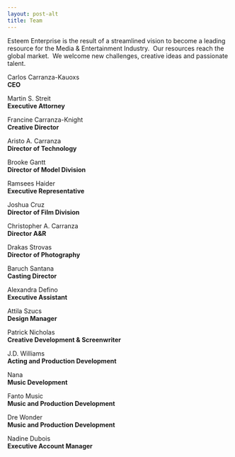 ```yaml
---
layout: post-alt
title: Team
---
```



Esteem Enterprise is the result of a streamlined vision to become a leading resource for the Media & Entertainment Industry.&nbsp; Our resources reach the global market.&nbsp; We welcome new challenges, creative ideas and passionate talent. &nbsp;

Carlos Carranza-Kauoxs &nbsp;
<br>**CEO**

Martin S. Streit
<br>**Executive Attorney**

Francine Carranza-Knight
<br>**Creative Director**

Aristo A. Carranza
<br>**Director of Technology**

Brooke Gantt
<br>**Director of Model Division**

Ramsees Haider
<br>**Executive Representative**

Joshua Cruz
<br>**Director of Film Division**

Christopher A. Carranza
<br>**Director A&R**

Drakas Strovas&nbsp;
<br>**Director of Photography**

Baruch Santana
<br>**Casting Director**

Alexandra Defino
<br>**Executive Assistant**

Attila Szucs
<br>**Design Manager**

Patrick Nicholas
<br>**Creative Development & Screenwriter**

J.D. Williams
<br>**Acting and Production Development**

Nana&nbsp;
<br>**Music Development**

Fanto Music
<br>**Music and Production Development**

Dre Wonder
<br>**Music and Production Development**

Nadine Dubois
<br>**Executive Account Manager**